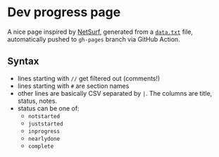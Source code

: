 # Dev progress page

A nice page inspired by [NetSurf](http://www.netsurf-browser.org/documentation/progress.html), generated from a [`data.txt`](https://github.com/elm-in-elm/compiler/blob/master/dev-progress/data.txt) file, automatically pushed to `gh-pages` branch via GitHub Action.

## Syntax

* lines starting with `//` get filtered out (comments!)
* lines starting with `#` are section names 
* other lines are basically CSV separated by `|`. The columns are title, status,
  notes.
* status can be one of:
  * `notstarted`
  * `juststarted`
  * `inprogress`
  * `nearlydone`
  * `complete`

